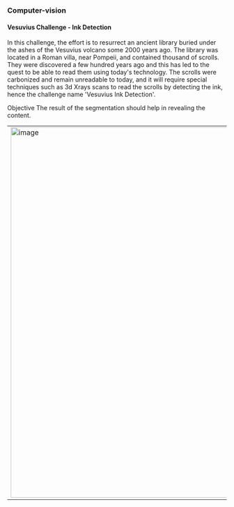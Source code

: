 ### Computer-vision

#### Vesuvius Challenge - Ink Detection
In this challenge, the effort is to resurrect an ancient library buried under the ashes of the Vesuvius volcano some 2000 years ago. The library was located in a Roman villa, near Pompeii, and contained thousand of scrolls. They were discovered a few hundred years ago and this has led to the quest to be able to read them using today's technology. 
The scrolls were carbonized and remain unreadable to today, and it will require special techniques such as 3d Xrays scans to read the scrolls by detecting the ink, hence the challenge name 'Vesuvius Ink Detection'.

Objective
The result of the segmentation should help in revealing the content.
<table>
<td> <img width="850" alt="image" src="https://user-images.githubusercontent.com/67139134/235379998-b951d112-df54-455a-94e3-36c25f623b6b.png"> </td>
<td> <img width="800" alt="image" src="https://user-images.githubusercontent.com/67139134/235380120-d77c441b-86f0-478d-b444-2f89bc2e4ec0.png"> </td>
<td align="left"> <img width="430" alt="image" src="https://user-images.githubusercontent.com/67139134/235380981-ee179aab-0d92-4211-adfc-c1f6ff3e14bd.png">
</td>

</table>